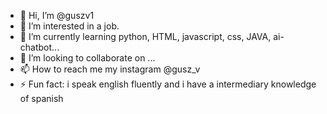 - 👋 Hi, I’m @guszv1
- 👀 I’m interested in a job.
- 🌱 I’m currently learning python, HTML, javascript, css, JAVA, ai-chatbot...
- 💞️ I’m looking to collaborate on ...
- 📫 How to reach me my instagram @gusz_v
- ⚡ Fun fact: i speak english fluently and i have a intermediary knowledge of spanish


